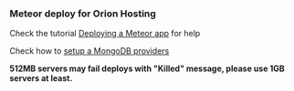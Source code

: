 ### Meteor deploy for Orion Hosting

Check the tutorial [Deploying a Meteor app](http://help.orion.hosting/hosting-meteor/deploying-a-meteor-app) for help

Check how to [setup a MongoDB providers](http://help.orion.hosting/hosting-meteor/setup-a-mongodb-provider)

**512MB servers may fail deploys with "Killed" message, please use 1GB servers at least.**
